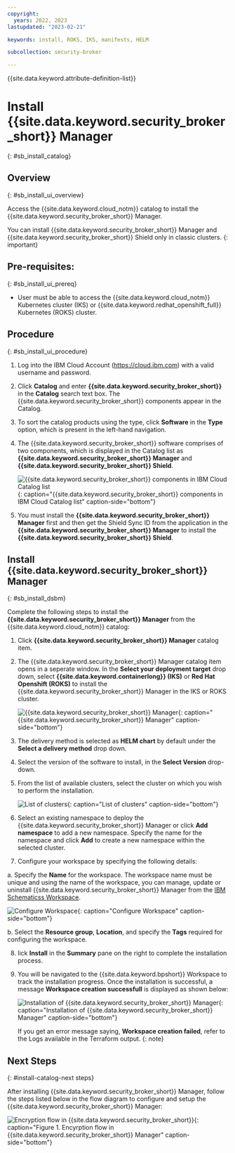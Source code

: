 ```yaml
---
copyright:
  years: 2022, 2023
lastupdated: "2023-02-21"

keywords: install, ROKS, IKS, manifests, HELM

subcollection: security-broker

---
```


{{site.data.keyword.attribute-definition-list}}

# Install {{site.data.keyword.security_broker_short}} Manager
{: #sb_install_catalog}

## Overview
{: #sb_install_ui_overview}

Access the {{site.data.keyword.cloud_notm}} catalog to install the {{site.data.keyword.security_broker_short}} Manager.

You can install {{site.data.keyword.security_broker_short}} Manager and {{site.data.keyword.security_broker_short}} Shield only in classic clusters.
{: important}

## Pre-requisites:
{: #sb_install_ui_prereq}

-   User must be able to access the {{site.data.keyword.cloud_notm}} Kubernetes cluster (IKS) or {{site.data.keyword.redhat_openshift_full}} Kubernetes (ROKS) cluster.

## Procedure
{: #sb_install_ui_procedure}

1. Log into the IBM Cloud Account (https://cloud.ibm.com) with a valid username and password.

2. Click **Catalog** and enter **{{site.data.keyword.security_broker_short}}** in the **Catalog**
    search text box. The {{site.data.keyword.security_broker_short}} components appear in the Catalog.
   
3. To sort the catalog products using the type, click **Software** in the **Type** option, which is present in the left-hand navigation.

4. The {{site.data.keyword.security_broker_short}} software comprises of two components, which is displayed in the Catalog list as **{{site.data.keyword.security_broker_short}} Manager** and **{{site.data.keyword.security_broker_short}} Shield**.

   ![{{site.data.keyword.security_broker_short}} components in IBM Cloud Catalog list](../images/catalog_items.svg){: caption="{{site.data.keyword.security_broker_short}} components in IBM Cloud Catalog list" caption-side="bottom"}

5. You must install the **{{site.data.keyword.security_broker_short}} Manager** first and then get the Shield Sync ID from the application in the **{{site.data.keyword.security_broker_short}} Manager** to install the **{{site.data.keyword.security_broker_short}} Shield**.

## Install **{{site.data.keyword.security_broker_short}} Manager**
{: #sb_install_dsbm}

Complete the following steps to install the **{{site.data.keyword.security_broker_short}} Manager** from the {{site.data.keyword.cloud_notm}} catalog:

1. Click **{{site.data.keyword.security_broker_short}} Manager** catalog item.

2. The {{site.data.keyword.security_broker_short}} Manager catalog item opens in a seperate window. In the **Select your deployment target** drop down, select **{{site.data.keyword.containerlong}} (IKS)** or **Red Hat Openshift (ROKS)** to install the {{site.data.keyword.security_broker_short}} Manager in the IKS or ROKS cluster.

   ![{{site.data.keyword.security_broker_short}} Manager](../images/dep_target.svg){: caption="{{site.data.keyword.security_broker_short}} Manager" caption-side="bottom"}

3. The delivery method is selected as **HELM chart** by default under the **Select a delivery method** drop down.

4. Select the version of the software to install, in the **Select Version** drop-down.

5. From the list of available clusters, select the cluster on which you wish to perform the installation.

   ![List of clusters](../images/clusters.svg){: caption="List of clusters" caption-side="bottom"}

6. Select an existing namespace to deploy the {{site.data.keyword.security_broker_short}} Manager or click **Add namespace** to add a new namespace. Specify the name for the namespace and click **Add** to create a new namespace within the selected cluster.

7. Configure your workspace by specifying the following details:

a. Specify the **Name** for the workspace. The workspace name must be unique and using the name of the workspace, you can manage, update or uninstall {{site.data.keyword.security_broker_short}} Manager from the [IBM Schematicss Workspace](https://cloud.ibm.com/schematics/workspaces).

   ![Configure Workspace](../images/workspace.svg){: caption="Configure Workspace" caption-side="bottom"}

b. Select the **Resource group**, **Location**, and specify the **Tags** required for configuring the workspace.

8.  lick **Install** in the **Summary** pane on the right to complete the installation process.

9. You will be navigated to the {{site.data.keyword.bpshort}} Workspace to track the installation progress. Once the installation is successful, a message **Workspace creation successfull** is displayed as shown below:

   ![Installation of {{site.data.keyword.security_broker_short}} Manager](../images/install_success.svg){: caption="Installation of {{site.data.keyword.security_broker_short}} Manager" caption-side="bottom"}
   
   If you get an error message saying,  **Workspace creation failed**, refer to the Logs available in the Terraform output.
   {: note}

## Next Steps
{: #install-catalog-next steps}

After installing {{site.data.keyword.security_broker_short}} Manager, follow the steps listed below in the flow diagram to configure and setup the {{site.data.keyword.security_broker_short}} Manager:

![Encryption flow in {{site.data.keyword.security_broker_short}}](../images/sb_userflow.svg){: caption="Figure 1. Encyrption flow in {{site.data.keyword.security_broker_short}} Manager" caption-side="bottom"}






